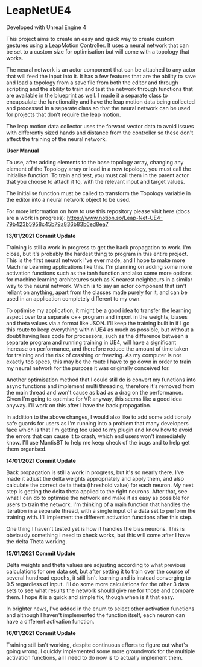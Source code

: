 # LeapNetUE4

Developed with Unreal Engine 4

This project aims to create an easy and quick way to create custom gestures using a LeapMotion Controller. It uses a neural network that can be set to a custom size for optimisation but will come with a topology that works. 

The neural network is an actor component that can be attached to any actor that will feed the input into it. It has a few features that are the ability to save and load a topology from a save file from both the editor and through scripting and the ability to train and test the network through functions that are available in the blueprint as well. I made it a separate class to encapsulate the functionality and have the leap motion data being collected and processed in a separate class so that the neural network can be used for projects that don't require the leap motion.

The leap motion data collector uses the forward vector data to avoid issues with differently sized hands and distance from the controller so these don't affect the training of the neural network.

<b> User Manual </b>

To use, after adding elements to the base topology array, changing any element of the Topology array or load in a new topology, you must call the initialise function. To train and test, you must call them in the parent actor that you choose to attach it to, with the relevant input and target values.

The initialise function must be called to transform the Topology variable in the editor into a neural network object to be used.

For more information on how to use this repository please visit here (docs are a work in progress):
https://www.notion.so/Leap-Net-UE4-79b423b5958c45b79a836b83b6ed8ea7

</n>
<b> 13/01/2021 Commit Update </b>



Training is still a work in progress to get the back propagation to work. I'm close, but it's probably the hardest thing to program in this entire project. This is the first neural network I've ever made, and I hope to make more Machine Learning applications like this. I'm planning on adding some more activation functions such as the tanh function and also some more options for machine learning architetures such as K nearest neighbours in a similar way to the neural network. Which is to say an actor component that isn't reliant on anything, apart from the classes made purely for it, and can be used in an application completely different to my own.  

To optimise my application, it might be a good idea to transfer the learning aspect over to a separate c++ program and import in the weights, biases and theta values via a format like JSON. I'll keep the training built in if I go this route to keep everything within UE4 as much as possible, but without a doubt having less code for processors, such as the difference between a separate program and running training in UE4, will have a significant increase on performance, and therefore reduce the amount of time taken for training and  the risk of crashing or freezing. As my computer is not exactly top specs, this may be the route I have to go down in order to train my neural network for the purpose it was originally conceived for.

Another optimisation method that I could still do is convert my functions into async functions and implement multi threading, therefore it's removed from the main thread and won't cause as bad as a drag on the performance. Given I'm going to optimise for VR anyway, this seems like a good idea anyway. I'll work on this after I have the back propagation. 

In addition to the above changes, I would also like to add some additionaly safe guards for users as I'm running into a problem that many developers face which is that I'm getting too used to my plugin and know how to avoid the errors that can cause it to crash, which end users won't immediately know. I'll use MantisBT to help me keep check of the bugs and to help get them organised. 

</n>
<b> 14/01/2021 Commit Update </b>


Back propagation is still a work in progress, but it's so nearly there. I've made it adjust the delta weights appropriately and apply them, and also calculate the correct delta theta (threshold value) for each neuron. My next step is getting the delta theta applied to the right neurons. After that, see what I can do to optimise the network and make it as easy as possible for users to train the network. I'm thinking of a main function that handles the iteration in a separate thread, with a single input of a data set to perform the training with. I'll implement the different activation functions after this step.

One thing I haven't tested yet is how it handles the bias neurons. This is obviously something I need to check works, but this will come after I have the delta Theta working.

</n>
<b> 15/01/2021 Commit Update </b>

Delta weights and theta values are adjusting according to what previous calculations for one data set, but after setting it to train over the course of several hundread epochs, it still isn't learning and is instead converging to 0.5 regardless of input. I'll do some more calculations for the other 3 data sets to see what results the network should give me for those and compare them. I hope it is a quick and simple fix, though when is it that easy.

In brighter news, I've added in the enum to select other activation functions and although I haven't implemented the function itself, each neuron can have a different activation function. 

</n>
<b> 16/01/2021 Commit Update </b>

Training still isn't working, despite continuous efforts to figure out what's going wrong. I quickly implemented some more groundwork for the multiple activation functions, all I need to do now is to actually implement them. 
